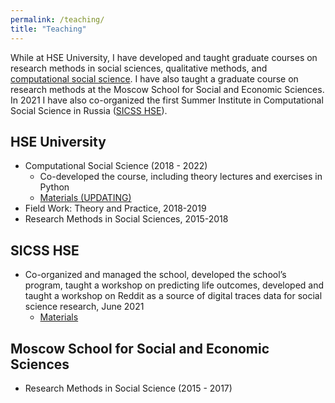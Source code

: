```yaml
---
permalink: /teaching/
title: "Teaching"
---
```


While at HSE University, I have developed and taught graduate courses on research methods in social sciences, qualitative methods, and [computational social science](https://github.com/lisasivak/computational-social-science-course). 
I have also taught a graduate course on research methods at the Moscow School for Social and Economic Sciences. 
In 2021 I have also co-organized the first Summer Institute in Computational Social Science in Russia ([SICSS HSE](https://sicss.io/2021/hse/)).

## HSE University
- Computational Social Science (2018 - 2022)
    - Co-developed the course, including theory lectures and exercises in Python
    - [Materials (UPDATING)](https://github.com/lisasivak/computational-social-science-course)
- Field Work: Theory and Practice, 2018-2019
- Research Methods in Social Sciences, 2015-2018

## SICSS HSE
- Co-organized and managed the school, developed the school’s program, taught a workshop on predicting life outcomes, developed and taught a workshop on Reddit as a source of digital traces data for social science research, June 2021
    - [Materials](https://sicss.io/2021/hse/schedule)

## Moscow School for Social and Economic Sciences
- Research Methods in Social Science (2015 - 2017)

